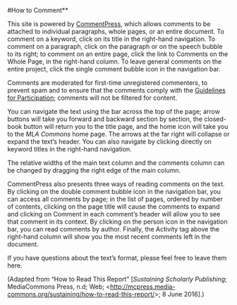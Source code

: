 #How to Comment**

This site is powered by [CommentPress](http://futureofthebook.org/commentpress/),
which allows comments to be attached to individual paragraphs, whole
pages, or an entire document. To comment on a keyword, click on its
title in the right-hand navigation. To comment on a paragraph, click on
the paragraph or on the speech bubble to its right; to comment on an
entire page, click the link to Comments on the Whole Page, in the
right-hand column. To leave general comments on the entire project,
click the single comment bubble icon in the navigation bar.

Comments are moderated for first-time unregistered commenters, to
prevent spam and to ensure that the comments comply with the [Guidelines
for Participation](https://commons.mla.org/guidelines/); comments will
not be filtered for content.

You can navigate the text using the bar across the top of the page;
arrow buttons will take you forward and backward section by section, the
closed-book button will return you to the title page, and the home icon
will take you to the *MLA Commons* home page. The arrows at the far
right will collapse or expand the text’s header. You can also navigate
by clicking directly on keyword titles in the right-hand navigation.

The relative widths of the main text column and the comments column can
be changed by dragging the right edge of the main column.

CommentPress also presents three ways of reading comments on the text.
By clicking on the double comment bubble icon in the navigation bar, you
can access all comments by page; in the list of pages, ordered by number
of contents, clicking on the page title will cause the comments to
expand and clicking on Comment in each comment’s header will allow you
to see that comment in its context. By clicking on the person icon in
the navigation bar, you can read comments by author. Finally, the
Activity tag above the right-hand column will show you the most recent
comments left in the document.

If you have questions about the text’s format, please feel free to leave
them here.

(Adapted from “How to Read This Report” [*Sustaining Scholarly
Publishing*; MediaCommons Press, n.d; Web;
<<http://mcpress.media-commons.org/sustaining/how-to-read-this-report/>\>;
8 June 2016].)
